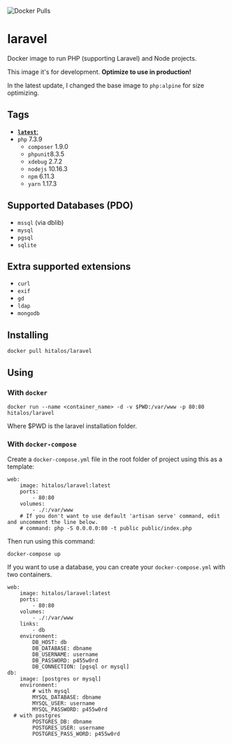 ![Docker Pulls](https://img.shields.io/docker/pulls/hitalos/laravel.svg)

# laravel
Docker image to run PHP (supporting Laravel) and Node projects.

This image it's for development. **Optimize to use in production!**

In the latest update, I changed the base image to `php:alpine` for size optimizing.

## Tags
* [**`latest`**:](https://github.com/hitalos/laravel/blob/master/Dockerfile)  
 * `php` 7.3.9
   * `composer` 1.9.0
   * `phpunit`8.3.5
   * `xdebug` 2.7.2
   * `nodejs` 10.16.3
   * `npm` 6.11.3
   * `yarn` 1.17.3   

## Supported Databases (**PDO**)
* `mssql` (via dblib)
* `mysql`
* `pgsql`
* `sqlite`

## Extra supported extensions
* `curl`
* `exif`
* `gd`
* `ldap`
* `mongodb`

## Installing
    docker pull hitalos/laravel
    
## Using

### With `docker`
    docker run --name <container_name> -d -v $PWD:/var/www -p 80:80 hitalos/laravel
Where $PWD is the laravel installation folder.


### With `docker-compose`

Create a `docker-compose.yml` file in the root folder of project using this as a template:
```
web:
    image: hitalos/laravel:latest
    ports:
        - 80:80
    volumes:
        - ./:/var/www
    # If you don't want to use default 'artisan serve' command, edit and uncomment the line below.
    # command: php -S 0.0.0.0:80 -t public public/index.php
```

Then run using this command:

    docker-compose up


If you want to use a database, you can create your `docker-compose.yml` with two containers.
```
web:
    image: hitalos/laravel:latest
    ports:
        - 80:80
    volumes:
        - ./:/var/www
    links:
        - db
    environment:
        DB_HOST: db
        DB_DATABASE: dbname
        DB_USERNAME: username
        DB_PASSWORD: p455w0rd
        DB_CONNECTION: [pgsql or mysql]
db:
    image: [postgres or mysql]
    environment:
        # with mysql
        MYSQL_DATABASE: dbname
        MYSQL_USER: username
        MYSQL_PASSWORD: p455w0rd
  # with postgres
        POSTGRES_DB: dbname
        POSTGRES_USER: username
        POSTGRES_PASS_WORD: p455w0rd
        
        
        
  
